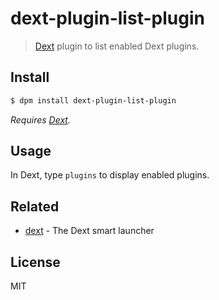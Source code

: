 # dext-plugin-list-plugin

> [Dext](https://github.com/vutran/dext) plugin to list enabled Dext plugins.

## Install

```bash
$ dpm install dext-plugin-list-plugin
```

*Requires [Dext](https://github.com/vutran/dext).*

## Usage

In Dext, type `plugins` to display enabled plugins.

## Related

- [dext](https://github.com/vutran/dext) - The Dext smart launcher

## License

MIT
